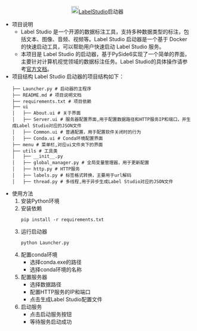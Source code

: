 <div align="center"><a href="https://labelstud.io/"><img alt="Label Studio" src="https://labelstud.io/favicon.svg" width="20"/>LabelStudio</a>启动器</div>

- 项目说明
    - Label Studio 是一个开源的数据标注工具，支持多种数据类型的标注，包括文本、图像、音频、视频等。Label Studio 启动器是一个基于 Docker 的快速启动工具，可以帮助用户快速启动 Label Studio 服务。
    - 本项目是 Label Studio 的启动器，基于PySide6实现了一个简单的界面，主要针对计算机视觉领域的数据标注任务。Label Studio的具体操作请参考[官方文档](https://labelstud.io/guide/)。
- 项目结构
    Label Studio 启动器的项目结构如下：
    ```
    ├── Launcher.py # 启动器的主程序
    ├── README.md # 项目说明文档
    ├── requirements.txt # 项目依赖
    ├── ui
    │   ├── About.ui # 关于界面
    │   ├── Server.ui # 服务器配置界面,用于配置数据路径和HTTP服务IP和端口，并生成Label Studio对应的JSON文件
    │   ├── Common.ui # 普通配置，用于配置软件关闭时的行为
    │   ├── Conda.ui # Conda环境配置界面
    ├── menu # 菜单栏,对应ui文件夹下的界面
    ├── utils # 工具类
    │   ├── __init__.py
    │   ├── global_manager.py # 全局变量管理器，用于更新配置
    │   ├── http.py # HTTP服务
    │   ├── labels.py # 标签格式转换，主要用于url解码
    │   ├── thread.py # 多线程,用于异步生成Label Studio对应的JSON文件
    ```
- 使用方法
    1. 安装Python环境
    2. 安装依赖
        ```shell
        pip install -r requirements.txt
        ```
    3. 运行启动器
        ```shell
        python Launcher.py
        ```
    4. 配置conda环境
        - 选择conda.exe的路径
        - 选择conda环境的名称
    5. 配置服务器
        - 选择数据路径
        - 配置HTTP服务的IP和端口
        - 点击生成Label Studio配置文件
    6. 启动服务
          - 点击启动服务按钮
          - 等待服务启动成功